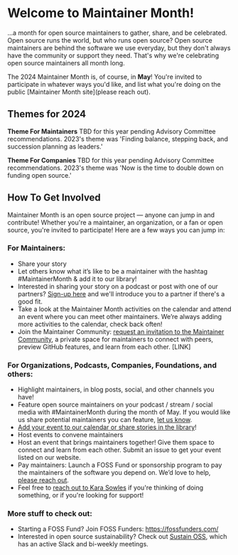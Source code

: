 # Welcome to Maintainer Month!

...a month for open source maintainers to gather, share, and be celebrated.
Open source runs the world, but who runs open source? Open source maintainers are behind the software we use everyday, but they don't always have the community or support they need. That's why we're celebrating open source maintainers all month long.

The 2024 Maintainer Month is, of course, in **May**! You're invited to participate in whatever ways you'd like, and list what you're doing on the public [Maintainer Month site](please reach out).

## Themes for 2024

**Theme For Maintainers**
TBD for this year pending Advisory Committee recommendations. 2023's theme was 'Finding balance, stepping back, and succession planning as leaders.'

**Theme For Companies**
TBD for this year pending Advisory Committee recommendations. 2023's theme was 'Now is the time to double down on funding open source.'

## How To Get Involved
Maintainer Month is an open source project — anyone can jump in and contribute! Whether you're a maintainer, an organization, or a fan or open source, you're invited to participate! Here are a few ways you can jump in:

### **For Maintainers:**
- Share your story
- Let others know what it’s like to be a maintainer with the hashtag #MaintainerMonth & add it to our library!
- Interested in sharing your story on a podcast or post with one of our partners? [Sign-up here](https://docs.google.com/forms/d/e/1FAIpQLSeqRDeGf0c05xj1ztLX__SsbWlWRMSbVghBHkgJFMF7vkx1cQ/viewform) and we'll introduce you to a partner if there's a good fit.
- Take a look at the Maintainer Month activities on the calendar and attend an event where you can meet other maintainers. We’re always adding more activities to the calendar, check back often!
- Join the Maintainer Community: [request an invitation to the Maintainer Community](https://maintainers.github.com/), a private space for maintainers to connect with peers, preview GitHub features, and learn from each other. [LINK]

### **For Organizations, Podcasts, Companies, Foundations, and others:**
- Highlight maintainers, in blog posts, social, and other channels you have!
- Feature open source maintainers on your podcast / stream / social media with #MaintainerMonth during the month of May. If you would like us share potential maintainers you can feature, [let us know](https://docs.google.com/forms/d/e/1FAIpQLSf7ENmSvtbSGU5_IFzR3NqVsr66-MHdegvrcWAJDVL6NJHtiw/viewform).
- [Add your event to our calendar or share stories in the library](https://github.com/github/maintainermonth/issues/new)!
- Host events to convene maintainers
- Host an event that brings maintainers together! Give them space to connect and learn from each other. Submit an issue to get your event listed on our website.
- Pay maintainers: Launch a FOSS Fund or sponsorship program to pay the maintainers of the software you depend on. We’d love to help, [please reach out](mailto:karasowles@github.com).
- Feel free to [reach out to Kara Sowles](mailto:karasowles@github.com) if you're thinking of doing something, or if you're looking for support!

### **More stuff to check out:**
- Starting a FOSS Fund? Join FOSS Funders: https://fossfunders.com/
- Interested in open source sustainability? Check out [Sustain OSS](https://sustainoss.org/), which has an active Slack and bi-weekly meetings.
